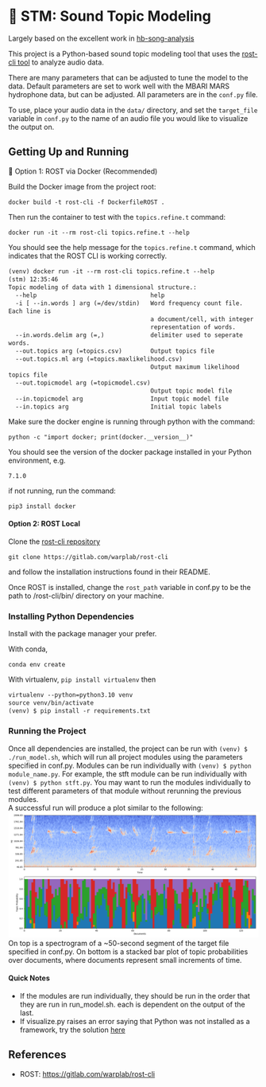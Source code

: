# 🎵 STM: Sound Topic Modeling
Largely based on the excellent work in [hb-song-analysis](https://github.com/tbergama/hb-song-analysis)

This project is a Python-based sound topic modeling tool that uses the [rost-cli tool](https://gitlab.com/warplab/rost-cli) 
to analyze audio data. 

There are many parameters that can be adjusted to tune the model to the data. 
Default parameters are set to work well with the MBARI MARS hydrophone data, but can be adjusted.
All parameters are in the `conf.py` file.

To use, place your audio data in the `data/` directory, 
and set the `target_file` variable in `conf.py` to the name of an audio file you
would like to visualize the output on.

##  Getting Up and Running

🐳 Option 1: ROST via Docker (Recommended)

Build the Docker image from the project root:

```shell
docker build -t rost-cli -f DockerfileROST .
```

Then run the container to test with the `topics.refine.t` command:

```shell
docker run -it --rm rost-cli topics.refine.t --help
```

You should see the help message for the `topics.refine.t` command, which indicates that the ROST CLI is working correctly.
```text
(venv) docker run -it --rm rost-cli topics.refine.t --help                                                                                                                                                                                                                 (stm) 12:35:46
Topic modeling of data with 1 dimensional structure.:
  --help                                help
  -i [ --in.words ] arg (=/dev/stdin)   Word frequency count file. Each line is
                                        a document/cell, with integer 
                                        representation of words. 
  --in.words.delim arg (=,)             delimiter used to seperate words.
  --out.topics arg (=topics.csv)        Output topics file
  --out.topics.ml arg (=topics.maxlikelihood.csv)
                                        Output maximum likelihood topics file
  --out.topicmodel arg (=topicmodel.csv)
                                        Output topic model file
  --in.topicmodel arg                   Input topic model file
  --in.topics arg                       Initial topic labels

```

Make sure the docker engine is running through python with the command:

```shell
python -c "import docker; print(docker.__version__)"  
```

You should see the version of the docker package installed in your Python environment, e.g.

```text
7.1.0
```

if not running, run the command:
```shell
pip3 install docker
```
#### Option 2: ROST Local
Clone the [rost-cli repository](https://gitlab.com/warplab/rost-cli) 

```shell
git clone https://gitlab.com/warplab/rost-cli
```

and follow the installation instructions found in their README.

Once ROST is installed, change the `rost_path` variable in conf.py to be the path to /rost-cli/bin/ directory
on your machine.

### Installing Python Dependencies

Install with the package manager your prefer.

With conda,
```shell
conda env create
```
With virtualenv, `pip install virtualenv` then
```angular2html
virtualenv --python=python3.10 venv
source venv/bin/activate
(venv) $ pip install -r requirements.txt
```
### Running the Project
Once all dependencies are installed, the project can be run with `(venv) $ ./run_model.sh`, which will run all
project modules using the parameters specified in conf.py. 
Modules can be run individually with `(venv) $ python module_name.py`. For example, the stft module
can be run individually with `(venv) $ python stft.py`. You may want to run the modules
individually to test different parameters of that module without rerunning the previous modules.  
A successful run will produce a plot similar to the following:
![topic bar plot](./img/stacked_bar.png)
On top is a spectrogram of a ~50-second segment of the target file specified in conf.py. On bottom
is a stacked bar plot of topic probabilities over documents, where documents represent small increments
of time.

#### Quick Notes
* If the modules are run individually, they should be run in the order that they are run in run_model.sh.
each is dependent on the output of the last.
* If visualize.py raises an error saying that Python was not installed as a framework, try the 
solution [here](https://stackoverflow.com/questions/29433824/unable-to-import-matplotlib-pyplot-as-plt-in-virtualenv)

## References
* ROST: https://gitlab.com/warplab/rost-cli

